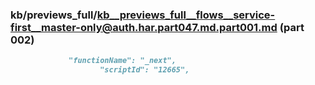 ### kb/previews_full/kb__previews_full__flows__service-first__master-only@auth.har.part047.md.part001.md (part 002)

```md
             "functionName": "_next",
                    "scriptId": "12665",
              
```

```
